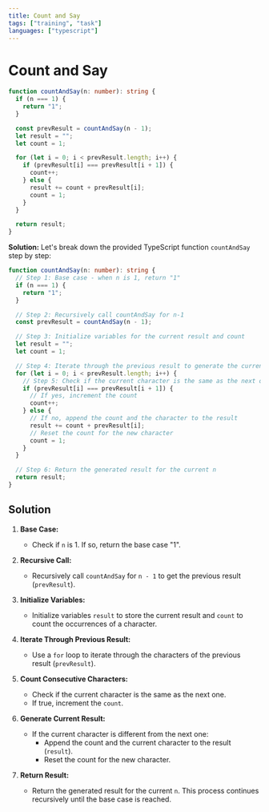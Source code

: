 ```yaml
---
title: Count and Say
tags: ["training", "task"]
languages: ["typescript"]
---
```


# Count and Say

```typescript
function countAndSay(n: number): string {
  if (n === 1) {
    return "1";
  }

  const prevResult = countAndSay(n - 1);
  let result = "";
  let count = 1;

  for (let i = 0; i < prevResult.length; i++) {
    if (prevResult[i] === prevResult[i + 1]) {
      count++;
    } else {
      result += count + prevResult[i];
      count = 1;
    }
  }

  return result;
}
```

**Solution:**
Let's break down the provided TypeScript function `countAndSay` step by step:

```typescript
function countAndSay(n: number): string {
  // Step 1: Base case - when n is 1, return "1"
  if (n === 1) {
    return "1";
  }

  // Step 2: Recursively call countAndSay for n-1
  const prevResult = countAndSay(n - 1);

  // Step 3: Initialize variables for the current result and count
  let result = "";
  let count = 1;

  // Step 4: Iterate through the previous result to generate the current result
  for (let i = 0; i < prevResult.length; i++) {
    // Step 5: Check if the current character is the same as the next one
    if (prevResult[i] === prevResult[i + 1]) {
      // If yes, increment the count
      count++;
    } else {
      // If no, append the count and the character to the result
      result += count + prevResult[i];
      // Reset the count for the new character
      count = 1;
    }
  }

  // Step 6: Return the generated result for the current n
  return result;
}
```

## Solution

1. **Base Case:**

   - Check if `n` is 1. If so, return the base case "1".

2. **Recursive Call:**

   - Recursively call `countAndSay` for `n - 1` to get the previous result (`prevResult`).

3. **Initialize Variables:**

   - Initialize variables `result` to store the current result and `count` to count the occurrences of a character.

4. **Iterate Through Previous Result:**

   - Use a `for` loop to iterate through the characters of the previous result (`prevResult`).

5. **Count Consecutive Characters:**

   - Check if the current character is the same as the next one.
   - If true, increment the `count`.

6. **Generate Current Result:**

   - If the current character is different from the next one:
     - Append the count and the current character to the result (`result`).
     - Reset the count for the new character.

7. **Return Result:**
   - Return the generated result for the current `n`. This process continues recursively until the base case is reached.

